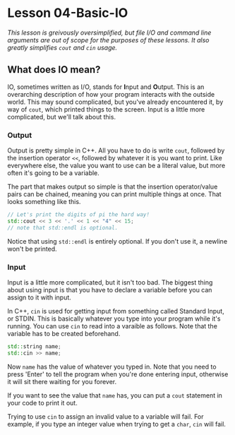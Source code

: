 # Lesson 04-Basic-IO

*This lesson is greivously oversimplified, but file I/O and command line 
arguments are out of scope for the purposes of these lessons. It also greatly 
simplifies `cout` and `cin` usage.*

## What does IO mean?
IO, sometimes written as I/O, stands for **I**nput and **O**utput. This is an 
overarching description of how your program interacts with the outside world.
This may sound complicated, but you've already encountered it, by way of `cout`,
which printed things to the screen. Input is a little more complicated, but we'll 
talk about this.

### Output
Output is pretty simple in C++. All you have to do is write `cout`, followed by the 
insertion operator `<<`, followed by whatever it is you want to print. Like everywhere
else, the value you want to use can be a literal value, but more often it's going 
to be a variable. 

The part that makes output so simple is that the insertion operator/value pairs 
can be chained, meaning you can print multiple things at once. That looks 
something like this.
```c++
// Let's print the digits of pi the hard way!
std::cout << 3 << '.' << 1 << "4" << 15; 
// note that std::endl is optional.
```

Notice that using `std::endl` is entirely optional. If you don't use it, a newline 
won't be printed.

### Input
Input is a little more complicated, but it isn't too bad. The biggest thing about 
using input is that you have to declare a variable before you can assign to it with
input. 

In C++, `cin` is used for getting input from something called Standard Input, or 
STDIN. This is basically whatever you type into your program while it's running.
You can use `cin` to read into a varaible as follows. Note that the variable 
has to be created beforehand.
```c++
std::string name;
std::cin >> name;
```
Now `name` has the value of whatever you typed in. Note that you need to press 'Enter'
to tell the program when you're done entering input, otherwise it will sit there 
waiting for you forever.

If you want to see the value that `name` has, you can put a `cout` statement in 
your code to print it out.

Trying to use `cin` to assign an invalid value to a variable will fail. For example,
if you type an integer value when trying to get a `char`, `cin` will fail.
